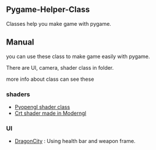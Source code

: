 ## Pygame-Helper-Class

Classes help you make game with pygame.

## Manual

you can use these class to make game easily with pygame.

There are UI, camera, shader class in folder.

more info about class can see these

### shaders

* [Pyopengl shader class](https://github.com/JingShing/Pyopengl_shader_class)
* [Crt shader made in Moderngl](https://github.com/JingShing/ModernGL-Shader-with-pygame)

### UI

* [DragonCity](https://github.com/JingShing/DragonCity) : Using health bar and weapon frame.
